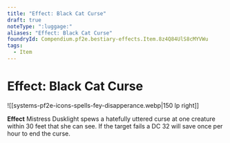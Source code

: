 ```yaml
---
title: "Effect: Black Cat Curse"
draft: true
noteType: ":luggage:"
aliases: "Effect: Black Cat Curse"
foundryId: Compendium.pf2e.bestiary-effects.Item.8z4Q84UlS8cMYVWu
tags:
  - Item
---
```


# Effect: Black Cat Curse
![[systems-pf2e-icons-spells-fey-disapperance.webp|150 lp right]]

**Effect** Mistress Dusklight spews a hatefully uttered curse at one creature within 30 feet that she can see. If the target fails a DC 32 will save once per hour to end the curse.
